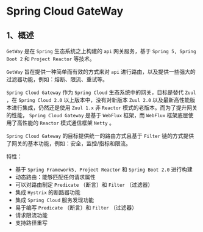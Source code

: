 # Spring Cloud GateWay

## 1、概述

`GetWay` 是在 `Spring` 生态系统之上构建的 `api` 网关服务，基于 `Spring 5, Spring Boot 2` 和 `Project Reactor` 等技术。

`GetWay` 旨在提供一种简单而有效的方式来对 `api` 进行路由，以及提供一些强大的过滤器功能，例如：熔断、限流、重试等。

`Spring Cloud Gateway` 作为 `Spring Cloud` 生态系统中的网关，目标是替代 `Zuul` ，在 `Spring Cloud 2.0` 以上版本中，没有对新版本 `Zuul 2.0` 以及最新高性能版本进行集成，仍然还是使用 `Zuul 1.x` 非 `Reactor` 模式的老版本。而为了提升网关的性能， `Spring Cloud Gateway` 是基于 `WebFlux` 框架，而 `WebFlux` 框架底层使用了高性能的 `Reactor` 模式通信框架 `Netty` 。

`Spring Cloud Gateway` 的目标提供统一的路由方式且基于 `Filter` 链的方式提供了网关的基本功能，例如：安全，监控/指标和限流。

特性：

- 基于 `Spring Framework5, Project Reactor` 和 `Spring Boot 2.0` 进行构建
- 动态路由：能够匹配任何请求属性
- 可以对路由制定 `Predicate` （断言）和 `Filter` （过滤器）
- 集成 `Hystrix` 的断路器功能
- 集成 `Spring Cloud` 服务发现功能
- 易于编写 `Predicate` （断言）和 `Filter` （过滤器）
- 请求限流功能
- 支持路径重写